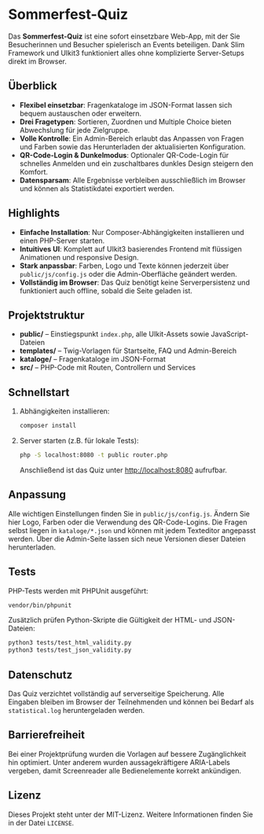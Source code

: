 # Sommerfest-Quiz

Das **Sommerfest-Quiz** ist eine sofort einsetzbare Web-App, mit der Sie Besucherinnen und Besucher spielerisch an Events beteiligen. Dank Slim Framework und UIkit3 funktioniert alles ohne komplizierte Server-Setups direkt im Browser.

## Überblick

- **Flexibel einsetzbar**: Fragenkataloge im JSON-Format lassen sich bequem austauschen oder erweitern.
- **Drei Fragetypen**: Sortieren, Zuordnen und Multiple Choice bieten Abwechslung für jede Zielgruppe.
- **Volle Kontrolle**: Ein Admin-Bereich erlaubt das Anpassen von Fragen und Farben sowie das Herunterladen der aktualisierten Konfiguration.
- **QR-Code-Login & Dunkelmodus**: Optionaler QR-Code-Login für schnelles Anmelden und ein zuschaltbares dunkles Design steigern den Komfort.
- **Datensparsam**: Alle Ergebnisse verbleiben ausschließlich im Browser und können als Statistikdatei exportiert werden.

## Highlights

- **Einfache Installation**: Nur Composer-Abhängigkeiten installieren und einen PHP-Server starten.
- **Intuitives UI**: Komplett auf UIkit3 basierendes Frontend mit flüssigen Animationen und responsive Design.
- **Stark anpassbar**: Farben, Logo und Texte können jederzeit über `public/js/config.js` oder die Admin-Oberfläche geändert werden.
- **Vollständig im Browser**: Das Quiz benötigt keine Serverpersistenz und funktioniert auch offline, sobald die Seite geladen ist.

## Projektstruktur

- **public/** – Einstiegspunkt `index.php`, alle UIkit-Assets sowie JavaScript-Dateien
- **templates/** – Twig-Vorlagen für Startseite, FAQ und Admin-Bereich
- **kataloge/** – Fragenkataloge im JSON-Format
- **src/** – PHP-Code mit Routen, Controllern und Services

## Schnellstart

1. Abhängigkeiten installieren:
   ```bash
   composer install
   ```
2. Server starten (z.B. für lokale Tests):
   ```bash
   php -S localhost:8080 -t public router.php
   ```
   Anschließend ist das Quiz unter <http://localhost:8080> aufrufbar.

## Anpassung

Alle wichtigen Einstellungen finden Sie in `public/js/config.js`. Ändern Sie hier Logo, Farben oder die Verwendung des QR-Code-Logins. Die Fragen selbst liegen in `kataloge/*.json` und können mit jedem Texteditor angepasst werden. Über die Admin-Seite lassen sich neue Versionen dieser Dateien herunterladen.

## Tests

PHP-Tests werden mit PHPUnit ausgeführt:
```bash
vendor/bin/phpunit
```

Zusätzlich prüfen Python-Skripte die Gültigkeit der HTML- und JSON-Dateien:
```bash
python3 tests/test_html_validity.py
python3 tests/test_json_validity.py
```

## Datenschutz

Das Quiz verzichtet vollständig auf serverseitige Speicherung. Alle Eingaben bleiben im Browser der Teilnehmenden und können bei Bedarf als `statistical.log` heruntergeladen werden.

## Barrierefreiheit

Bei einer Projektprüfung wurden die Vorlagen auf bessere Zugänglichkeit hin optimiert. Unter anderem wurden aussagekräftigere ARIA-Labels vergeben, damit Screenreader alle Bedienelemente korrekt ankündigen.

## Lizenz

Dieses Projekt steht unter der MIT-Lizenz. Weitere Informationen finden Sie in der Datei `LICENSE`.

